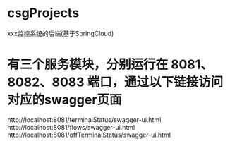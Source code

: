 # csgProjects
xxx监控系统的后端(基于SpringCloud) 

# 有三个服务模块，分别运行在 8081、8082、8083 端口，通过以下链接访问对应的swagger页面
http://localhost:8081/terminalStatus/swagger-ui.html
http://localhost:8081/flows/swagger-ui.html
http://localhost:8081/offTerminalStatus/swagger-ui.html
